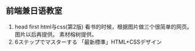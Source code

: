 ## 前端兼日语教室
1. head first html与css(第2版)
看书的时候，根据图片做三个很简单的网页。
图片以后再提供。
素材榕树提供。
2. 6ステップでマスターする 「最新標準」HTML+CSSデザイン
